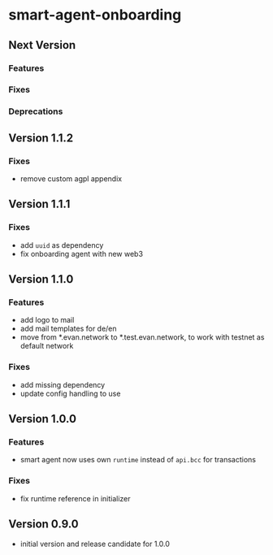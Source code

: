 # smart-agent-onboarding

## Next Version
### Features

### Fixes

### Deprecations


## Version 1.1.2
### Fixes
- remove custom agpl appendix


## Version 1.1.1
### Fixes
- add `uuid` as dependency
- fix onboarding agent with new web3


## Version 1.1.0
### Features
- add logo to mail
- add mail templates for de/en
- move from *.evan.network to *.test.evan.network, to work with testnet as default network

### Fixes
- add missing dependency
- update config handling to use


## Version 1.0.0
### Features
- smart agent now uses own `runtime` instead of `api.bcc` for transactions

### Fixes
- fix runtime reference in initializer


## Version 0.9.0
- initial version and release candidate for 1.0.0
